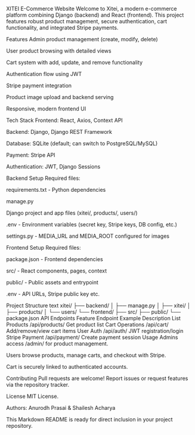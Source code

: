 XITEI E-Commerce Website
Welcome to Xitei, a modern e-commerce platform combining Django (backend) and React (frontend). This project features robust product management, secure authentication, cart functionality, and integrated Stripe payments.

Features
Admin product management (create, modify, delete)

User product browsing with detailed views

Cart system with add, update, and remove functionality

Authentication flow using JWT

Stripe payment integration

Product image upload and backend serving

Responsive, modern frontend UI

Tech Stack
Frontend: React, Axios, Context API

Backend: Django, Django REST Framework

Database: SQLite (default; can switch to PostgreSQL/MySQL)

Payment: Stripe API

Authentication: JWT, Django Sessions

Backend Setup
Required files:

requirements.txt - Python dependencies

manage.py

Django project and app files (xitei/, products/, users/)

.env - Environment variables (secret key, Stripe keys, DB config, etc.)

settings.py - MEDIA_URL and MEDIA_ROOT configured for images

Frontend Setup
Required files:

package.json - Frontend dependencies

src/ - React components, pages, context

public/ - Public assets and entrypoint

.env - API URLs, Stripe public key etc.

Project Structure
text
xitei/
  ├── backend/
  │     ├── manage.py
  │     ├── xitei/
  │     ├── products/
  │     └── users/
  └── frontend/
        ├── src/
        ├── public/
        └── package.json
API Endpoints
Feature	Endpoint Example	Description
List Products	/api/products/	Get product list
Cart Operations	/api/cart/	Add/remove/view cart items
User Auth	/api/auth/	JWT registration/login
Stripe Payment	/api/payment/	Create payment session
Usage
Admins access /admin/ for product management.

Users browse products, manage carts, and checkout with Stripe.

Cart is securely linked to authenticated accounts.

Contributing
Pull requests are welcome! Report issues or request features via the repository tracker.

License
MIT License.

Authors: Anurodh Prasai & Shailesh Acharya

This Markdown README is ready for direct inclusion in your project repository.

